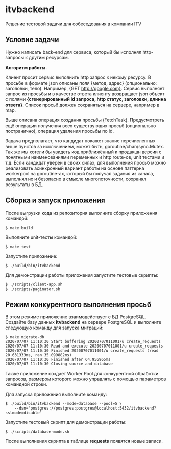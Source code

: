 # itvbackend
Решение тестовой задачи для собеседования в компании ITV

## Условие задачи

Нужно написать back-end для сервиса, который бы исполнял http-запросы к другим ресурсам.

**Алгоритм работы.**

Клиент просит сервис выполнить http запрос к некому ресурсу.
В просьбе в формате json описаны поля {метод, адрес}
(опционально: заголовки, тело). Например, {GET http://google.com}.
Сервис выполняет запрос из просьбы и в качестве ответа клиенту
возвращает json объект с полями **{сгенерированный id запроса,
http статус, заголовки, длинна ответа}**.
Список просьб должен сохраняться на сервере, например в map.

Выше описана операция создания просьбы (FetchTask). Предусмотреть
ещё операции получения всех существующих просьб
(опционально постранично), операция удаления просьбы по id.

Задача предполагает, что кандидат покажет знание перечисленных
выше пунктов за исключением, может быть, goroutine/chan/sync.Mutex.
Так же мы хотели бы увидеть код приближённый к продакшн версии
с понятными наименованиями переменных и http route-ов,
unit тестами и т.д. Если кандидат уверен в своих силах,
для выполнения просьб можно реализовать асинхронный вариант
работы на основе паттерна workerpool на goroutine-ах,
который бы получал задания из канала, выполнял их и безопасно
в смысле многопоточности, сохранял результаты в БД.

## Сборка и запуск приложения

После выгрузки кода из репозитория выполните сборку приложения
командой:

    $ make build
    
Выполните unit-тесты командой:

    $ make test

Запустите приложение:

    $ ./build/bin/itvbackend
    
Для демонстрации работы приложения запустите тестовые скрипты:

    $ ./scripts/client-app.sh
    $ ./scripts/paginator.sh 

## Режим конкурентного выполнения просьб

В этом режиме приложение взаимодействует с БД PostgreSQL.
Создайте базу данных **itvbackend** на сервере PostgreSQL и
выполните следующую команду для запуска миграций:

    $ make migrate-db
    2020/07/07 11:10:30 Start buffering 20200707011001/u create_requests
    2020/07/07 11:10:30 Read and execute 20200707011001/u create_requests
    2020/07/07 11:10:30 Finished 20200707011001/u create_requests (read 20.631333ms, ran 35.099882ms)
    2020/07/07 11:10:30 Finished after 64.956965ms
    2020/07/07 11:10:30 Closing source and database
 
Также приложение создает Worker Pool для конкурентной обработки
запросов, размером которого можно управлять с помощью параметров
командной строки.

Для запуска приложения выполните команду:

    $ ./build/bin/itvbackend --mode=database --pool=5 \
        --dsn='postgres://postgres:postgres@localhost:5432/itvbackend?sslmode=disable'

Запустите тестовый скрипт для демонстрации работы:

    $ ./scripts/database-mode.sh

После выполнения скрипта в таблице **requests** появятся новые
записи.
